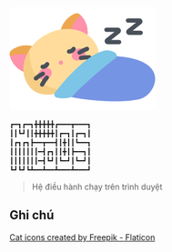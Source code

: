 ![logo](/logo.png)

```
┏━┓┏━┓╋╋╋╋╋┏━━━┳━━━┓
┃┃┗┛┃┃╋╋╋╋╋┃┏━┓┃┏━┓┃
┃┏┓┏┓┣━━┳━━┫┃╋┃┃┗━━┓
┃┃┃┃┃┃┃━┫┏┓┃┃╋┃┣━━┓┃
┃┃┃┃┃┃┃━┫┗┛┃┗━┛┃┗━┛┃
┗┛┗┛┗┻━━┻━━┻━━━┻━━━┛
```
> Hệ điều hành chạy trên trình duyệt

## Ghi chú

<a href="https://www.flaticon.com/free-icons/cat" title="cat icons">Cat icons created by Freepik - Flaticon</a>
